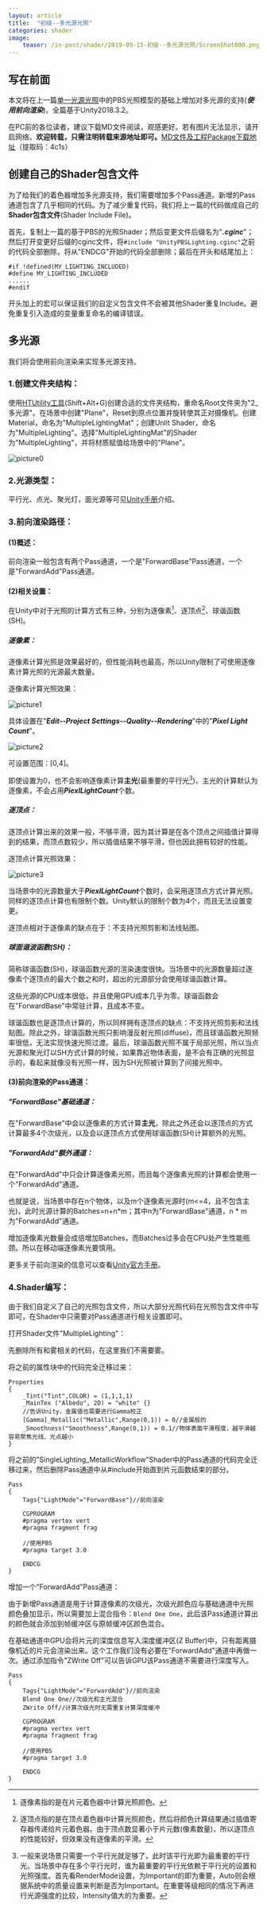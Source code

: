 ```yaml
---
layout: article
title:  "初级--多光源光照"
categories: shader
image:
    teaser: /in-post/shader/2019-09-15-初级--多光源光照/ScreenShot000.png
---
```


## 写在前面

本文将在上一篇[单一光源光照](https://huskytgame.github.io//shader/初级-单一光源光照/)中的PBS光照模型的基础上增加对多光源的支持(***使用前向渲染***)。全篇基于Unity2018.3.2。

在PC前的各位读者，建议下载MD文件阅读，观感更好。若有图片无法显示，请开启网络。**欢迎转载，只需注明转载来源地址即可。**[MD文件及工程Package下载地址](https://pan.baidu.com/s/1ApzTBeqRL6Ib8_yTQOTa5w)（提取码：4c1s）

## 创建自己的Shader包含文件

为了给我们的着色器增加多光源支持，我们需要增加多个Pass通道。新增的Pass通道包含了几乎相同的代码。为了减少重复代码，我们将上一篇的代码做成自己的**Shader包含文件**(Shader Include File)。

首先，复制上一篇的基于PBS的光照Shader；然后变更文件后缀名为"***.cginc***"；然后打开变更好后缀的cginc文件，将``#include "UnityPBSLighting.cginc"``之前的代码全部删除，将从"ENDCG"开始的代码全部删除；最后在开头和结尾加上：

````CG/HLSL
#if !defined(MY_LIGHTING_INCLUDED)
#define MY_LIGHTING_INCLUDED
......
#endif
````

开头加上的宏可以保证我们的自定义包含文件不会被其他Shader重复Include。避免重复引入造成的变量重复命名的编译错误。

## 多光源

我们将会使用前向渲染来实现多光源支持。

### 1.创建文件夹结构：

使用[HTUtility工具](https://huskytgame.github.io//framework/%E6%97%A5%E5%B8%B8%E5%AD%A6%E4%B9%A0%E4%BD%BF%E7%94%A8%E7%9A%84%E5%B0%8F%E5%B7%A5%E5%85%B7/)(Shift+Alt+G)创建合适的文件夹结构，重命名Root文件夹为"2_多光源"。在场景中创建"Plane"，Reset到原点位置并旋转使其正对摄像机。创建Material，命名为"MultipleLightingMat"；创建Unlit Shader，命名为"MultipleLighting"。选择"MultipleLightingMat"的Shader为"MultipleLighting"，并将材质赋值给场景中的"Plane"。

![picture0](https://huskytgame.github.io/images/in-post/shader/2019-09-15-初级--多光源光照/ScreenShot000.png)

### 2.光源类型：

平行光、点光、聚光灯，面光源等可见[Unity手册](https://connect.unity.com/doc/Manual/Lighting)介绍。

### 3.前向渲染路径：

#### (1)概述：

前向渲染一般包含有两个Pass通道，一个是"ForwardBase"Pass通道，一个是"ForwardAdd"Pass通道。

#### (2)相关设置：

在Unity中对于光照的计算方式有三种，分别为逐像素[^逐像素是？]、逐顶点[^逐顶点是？]、球谐函数(SH)。

##### 逐像素：

逐像素计算光照是效果最好的，但性能消耗也最高，所以Unity限制了可使用逐像素计算光照的光源最大数量。

逐像素计算光照效果：

![picture1](https://huskytgame.github.io/images/in-post/shader/2019-09-15-初级--多光源光照/ScreenShot001.png)

具体设置在"***Edit--Project Settings--Quality--Rendering***"中的"***Pixel Light Count***"。

![picture2](https://huskytgame.github.io/images/in-post/shader/2019-09-15-初级--多光源光照/ScreenShot002.png)

可设置范围：[0,4]。

即使设置为0，也不会影响逐像素计算**主光**(最重要的平行光[^最重要的平行光是？])，主光的计算默认为逐像素，不会占用***PiexlLightCount***个数。

##### 逐顶点：

逐顶点计算出来的效果一般，不够平滑，因为其计算是在各个顶点之间插值计算得到的结果，而顶点数较少，所以插值结果不够平滑，但也因此拥有较好的性能。

逐顶点计算光照效果：

![picture3](https://huskytgame.github.io/images/in-post/shader/2019-09-15-初级--多光源光照/ScreenShot003.png)

当场景中的光源数量大于***PiexlLightCount***个数时，会采用逐顶点方式计算光照。同样的逐顶点计算也有限制个数。Unity默认的限制个数为4个，而且无法设置变更。

逐顶点相对于逐像素的缺点在于：不支持光照剪影和法线贴图。

##### 球面谐波函数(SH)：

简称球谐函数(SH)，球谐函数光源的渲染速度很快。当场景中的光源数量超过逐像素个逐顶点的最大个数之和时，超出的光源部分会使用球谐函数计算。

这些光源的CPU成本很低，并且使用GPU成本几乎为零。球谐函数会在"ForwardBase"中常驻计算，且成本不变。

球谐函数也是逐顶点计算的，所以同样拥有逐顶点的缺点：不支持光照剪影和法线贴图。除此之外，球谐函数光照只影响漫反射光照(diffuse)，而且球谐函数光照频率很低，无法实现快速光照过渡。最后，球谐函数光照不属于局部光照，所以当点光源和聚光灯以SH方式计算的时候，如果靠近物体表面，是不会有正确的光照显示的，看起来就像没有光照一样，因为SH光照被计算到了间接光照中。

#### (3)前向渲染的Pass通道：

##### "ForwardBase"基础通道：

在"ForwardBase"中会以逐像素的方式计算**主光**，除此之外还会以逐顶点的方式计算最多4个次级光，以及会以逐顶点方式使用球谐函数(SH)计算额外的光照。

##### "ForwardAdd"额外通道：

在"ForwardAdd"中只会计算逐像素光照，而且每个逐像素光照的计算都会使用一个"ForwardAdd"通道。

也就是说，当场景中存在n个物体，以及m个逐像素光源时(m<=4，且不包含主光)，此时光源计算的Batches=n+n*m；其中n为"ForwardBase"通道，n * m为"ForwardAdd"通道。

增加逐像素光数量会成倍增加Batches，而Batches过多会在CPU处产生性能瓶颈。所以在移动端逐像素光要慎用。

更多关于前向渲染的信息可以查看[Unity官方手册](https://connect.unity.com/doc/Manual/RenderTech-ForwardRendering)。

### 4.Shader编写：

由于我们自定义了自己的光照包含文件，所以大部分光照代码在光照包含文件中写即可，在Shader中只需要对Pass通道进行相关设置即可。

打开Shader文件"MultipleLighting"：

先删除所有和雾相关的代码，在这里我们不需要雾。

将之前的属性块中的代码完全迁移过来：

````ShaderLab
Properties
{
	_Tint("Tint",COLOR) = (1,1,1,1)
	_MainTex ("Albedo", 2D) = "white" {}
	//告诉Unity，金属值也需要进行Gamma校正
	[Gamma]_Metallic("Metallic",Range(0,1)) = 0//金属般的
	_Smoothness("Smoothness",Range(0,1)) = 0.1//物体表面平滑程度，越平滑越容易聚焦光线、光点越小
}
````

将之前的"SingleLighting_MetallicWorkflow"Shader中的Pass通道的代码完全迁移过来，然后删除Pass通道中从#include开始直到片元函数结束的部分。

````ShaderLab
Pass
{
	Tags{"LightMode"="ForwardBase"}//前向渲染

	CGPROGRAM
	#pragma vertex vert
	#pragma fragment frag

	//使用PBS
	#pragma target 3.0

	ENDCG
}
````

增加一个"ForwardAdd"Pass通道：

由于新增Pass通道是用于计算逐像素的次级光，次级光颜色应与基础通道中光照颜色叠加显示，所以需要加上混合指令：``Blend One One``，此后该Pass通道计算出的颜色就会添加到帧缓冲区与原帧缓冲区颜色混合。

在基础通道中GPU会将片元的深度信息写入深度缓冲区(Z Buffer)中，只有距离摄像机近的片元会渲染出来。这个工作我们没有必要在"ForwardAdd"通道中再做一次。通过添加指令"ZWrite Off"可以告诉GPU该Pass通道不需要进行深度写入。

````ShaderLab
Pass
{
	Tags{"LightMode"="ForwardAdd"}//前向渲染
	Blend One One//次级光和主光混合
	ZWrite Off//计算次级光时无需重复计算深度缓冲

	CGPROGRAM
	#pragma vertex vert
	#pragma fragment frag

	//使用PBS
	#pragma target 3.0

	ENDCG
}
````











[^逐像素是？]: 逐像素指的是在片元着色器中计算光照颜色。
[^逐顶点是？]: 逐顶点指的是在顶点着色器中计算光照颜色，然后将颜色计算结果通过插值寄存器传递给片元着色器。由于顶点数显著小于片元数(像素数量)，所以逐顶点的性能较好，但效果没有逐像素的平滑。
[^最重要的平行光是？]: 一般来说场景只需要一个平行光就足够了，此时该平行光即为最重要的平行光。当场景中存在多个平行光时，谁为最重要的平行光依赖于平行光的设置和光照强度。首先看RenderMode设置，为Important的即为重要，Auto则会根据系统中的质量设置来判断是否为Important。在重要等级相同的情况下再进行光源强度的比较，Intensity值大的为重要。